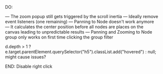 DO:

— The zoom popup still gets triggered by the scroll inertia
— Ideally remove event listeners (one remaining)
— Panning to Node doesn't work anymore — It calculates the center position before all nodes are places on the canvas leading to unpredictable results
— Panning and Zooming to Node group only works on first time clicking the group filter

d.depth > 1 ? e.target.parentElement.querySelector("h5").classList.add("hovered") : null; might cause issues?

END: Disable right click
